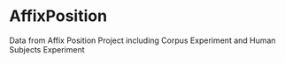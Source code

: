 # AffixPosition
Data from Affix Position Project including Corpus Experiment and Human Subjects Experiment
